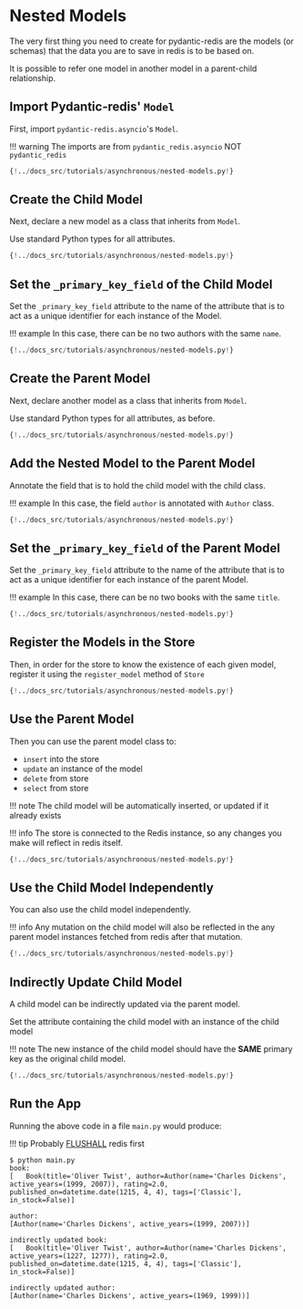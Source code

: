 # Nested Models

The very first thing you need to create for pydantic-redis are the models (or schemas) that
the data you are to save in redis is to be based on.

It is possible to refer one model in another model in a parent-child relationship.

## Import Pydantic-redis' `Model`

First, import `pydantic-redis.asyncio`'s `Model`.

!!! warning
    The imports are from `pydantic_redis.asyncio` NOT `pydantic_redis`

```Python hl_lines="6"
{!../docs_src/tutorials/asynchronous/nested-models.py!}
```

## Create the Child Model

Next, declare a new model as a class that inherits from `Model`.

Use standard Python types for all attributes.

```Python hl_lines="9-12"
{!../docs_src/tutorials/asynchronous/nested-models.py!}
```

## Set the `_primary_key_field` of the Child Model

Set the `_primary_key_field` attribute to the name of the attribute
that is to act as a unique identifier for each instance of the Model.

!!! example
    In this case, there can be no two authors with the same `name`.

```Python hl_lines="10"
{!../docs_src/tutorials/asynchronous/nested-models.py!}
```

## Create the Parent Model

Next, declare another model as a class that inherits from `Model`.

Use standard Python types for all attributes, as before.

```Python hl_lines="15-22"
{!../docs_src/tutorials/asynchronous/nested-models.py!}
```

## Add the Nested Model to the Parent Model

Annotate the field that is to hold the child model with the child class. 

!!! example
    In this case, the field `author` is annotated with `Author` class.

```Python hl_lines="18"
{!../docs_src/tutorials/asynchronous/nested-models.py!}
```

## Set the `_primary_key_field` of the Parent Model

Set the `_primary_key_field` attribute to the name of the attribute
that is to act as a unique identifier for each instance of the parent Model.

!!! example
    In this case, there can be no two books with the same `title`.

```Python hl_lines="16"
{!../docs_src/tutorials/asynchronous/nested-models.py!}
```

## Register the Models in the Store

Then, in order for the store to know the existence of each given model, 
register it using the `register_model` method of `Store`

```Python hl_lines="33-34"
{!../docs_src/tutorials/asynchronous/nested-models.py!}
```

## Use the Parent Model

Then you can use the parent model class to:

- `insert` into the store
- `update` an instance of the model
- `delete` from store
- `select` from store

!!! note
    The child model will be automatically inserted, or updated if it already exists

!!! info
    The store is connected to the Redis instance, so any changes you make will
    reflect in redis itself.

```Python hl_lines="36-48"
{!../docs_src/tutorials/asynchronous/nested-models.py!}
```

## Use the Child Model Independently

You can also use the child model independently.

!!! info
    Any mutation on the child model will also be reflected in the any parent model instances 
    fetched from redis after that mutation.

```Python hl_lines="50-51"
{!../docs_src/tutorials/asynchronous/nested-models.py!}
```

## Indirectly Update Child Model

A child model can be indirectly updated via the parent model.

Set the attribute containing the child model with an instance of the child model

!!! note
    The new instance of the child model should have the **SAME** primary key as the original
    child model.

```Python hl_lines="53-57"
{!../docs_src/tutorials/asynchronous/nested-models.py!}
```

## Run the App

Running the above code in a file `main.py` would produce:

!!! tip
    Probably [FLUSHALL](https://redis.io/commands/flushall/) redis first

<div class="termy">

```console
$ python main.py
book:
[   Book(title='Oliver Twist', author=Author(name='Charles Dickens', active_years=(1999, 2007)), rating=2.0, published_on=datetime.date(1215, 4, 4), tags=['Classic'], in_stock=False)]

author:
[Author(name='Charles Dickens', active_years=(1999, 2007))]

indirectly updated book:
[   Book(title='Oliver Twist', author=Author(name='Charles Dickens', active_years=(1227, 1277)), rating=2.0, published_on=datetime.date(1215, 4, 4), tags=['Classic'], in_stock=False)]

indirectly updated author:
[Author(name='Charles Dickens', active_years=(1969, 1999))]
```
</div>
